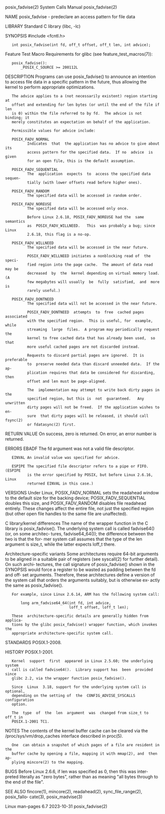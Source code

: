 posix_fadvise(2)              System Calls Manual             posix_fadvise(2)

NAME
       posix_fadvise - predeclare an access pattern for file data

LIBRARY
       Standard C library (libc, -lc)

SYNOPSIS
       #include <fcntl.h>

       int posix_fadvise(int fd, off_t offset, off_t len, int advice);

   Feature Test Macro Requirements for glibc (see feature_test_macros(7)):

       posix_fadvise():
           _POSIX_C_SOURCE >= 200112L

DESCRIPTION
       Programs can use posix_fadvise() to announce an intention to access
       file data in a specific pattern in the future, thus allowing the kernel
       to perform appropriate optimizations.

       The advice applies to a (not necessarily existent) region starting at
       offset and extending for len bytes (or until the end of the file if len
       is 0) within the file referred to by fd.  The advice is not binding; it
       merely constitutes an expectation on behalf of the application.

       Permissible values for advice include:

       POSIX_FADV_NORMAL
              Indicates  that  the application has no advice to give about its
              access pattern for the specified data.  If no  advice  is  given
              for an open file, this is the default assumption.

       POSIX_FADV_SEQUENTIAL
              The  application  expects  to  access the specified data sequen‐
              tially (with lower offsets read before higher ones).

       POSIX_FADV_RANDOM
              The specified data will be accessed in random order.

       POSIX_FADV_NOREUSE
              The specified data will be accessed only once.

              Before Linux 2.6.18, POSIX_FADV_NOREUSE had the  same  semantics
              as  POSIX_FADV_WILLNEED.   This  was probably a bug; since Linux
              2.6.18, this flag is a no-op.

       POSIX_FADV_WILLNEED
              The specified data will be accessed in the near future.

              POSIX_FADV_WILLNEED initiates a nonblocking read of  the  speci‐
              fied region into the page cache.  The amount of data read may be
              decreased  by  the  kernel depending on virtual memory load.  (A
              few megabytes will usually  be  fully  satisfied,  and  more  is
              rarely useful.)

       POSIX_FADV_DONTNEED
              The specified data will not be accessed in the near future.

              POSIX_FADV_DONTNEED  attempts  to  free  cached pages associated
              with the specified region.  This is useful, for  example,  while
              streaming  large  files.  A program may periodically request the
              kernel to free cached data that has already been used,  so  that
              more useful cached pages are not discarded instead.

              Requests to discard partial pages are ignored.  It is preferable
              to  preserve needed data than discard unneeded data.  If the ap‐
              plication requires that data be considered for discarding,  then
              offset and len must be page-aligned.

              The  implementation may attempt to write back dirty pages in the
              specified region, but this is  not  guaranteed.   Any  unwritten
              dirty pages will not be freed.  If the application wishes to en‐
              sure  that dirty pages will be released, it should call fsync(2)
              or fdatasync(2) first.

RETURN VALUE
       On success, zero is returned.  On error, an error number is returned.

ERRORS
       EBADF  The fd argument was not a valid file descriptor.

       EINVAL An invalid value was specified for advice.

       ESPIPE The specified file descriptor refers to a pipe or FIFO.  (ESPIPE
              is the error specified by POSIX, but before Linux 2.6.16,  Linux
              returned EINVAL in this case.)

VERSIONS
       Under Linux, POSIX_FADV_NORMAL sets the readahead window to the default
       size  for  the backing device; POSIX_FADV_SEQUENTIAL doubles this size,
       and POSIX_FADV_RANDOM disables file readahead entirely.  These  changes
       affect  the  entire file, not just the specified region (but other open
       file handles to the same file are unaffected).

   C library/kernel differences
       The name of the wrapper function in the C library  is  posix_fadvise().
       The underlying system call is called fadvise64() (or, on some architec‐
       tures, fadvise64_64()); the difference between the two is that the for‐
       mer  system  call  assumes that the type of the len argument is size_t,
       while the latter expects loff_t there.

   Architecture-specific variants
       Some architectures require 64-bit arguments to be aligned in a suitable
       pair of registers (see syscall(2) for further detail).  On such  archi‐
       tectures,  the  call signature of posix_fadvise() shown in the SYNOPSIS
       would force a register to be wasted as padding between the fd and  off‐
       set  arguments.  Therefore, these architectures define a version of the
       system call that orders the arguments suitably, but  is  otherwise  ex‐
       actly the same as posix_fadvise().

       For example, since Linux 2.6.14, ARM has the following system call:

           long arm_fadvise64_64(int fd, int advice,
                                 loff_t offset, loff_t len);

       These  architecture-specific details are generally hidden from applica‐
       tions by the glibc posix_fadvise() wrapper function, which invokes  the
       appropriate architecture-specific system call.

STANDARDS
       POSIX.1-2008.

HISTORY
       POSIX.1-2001.

       Kernel  support  first  appeared in Linux 2.5.60; the underlying system
       call is called fadvise64().  Library support has  been  provided  since
       glibc 2.2, via the wrapper function posix_fadvise().

       Since  Linux  3.18, support for the underlying system call is optional,
       depending on the setting of  the  CONFIG_ADVISE_SYSCALLS  configuration
       option.

       The  type  of  the  len  argument  was  changed from size_t to off_t in
       POSIX.1-2001 TC1.

NOTES
       The contents of  the  kernel  buffer  cache  can  be  cleared  via  the
       /proc/sys/vm/drop_caches interface described in proc(5).

       One  can obtain a snapshot of which pages of a file are resident in the
       buffer cache by opening a file, mapping it with mmap(2), and  then  ap‐
       plying mincore(2) to the mapping.

BUGS
       Before  Linux  2.6.6,  if  len was specified as 0, then this was inter‐
       preted literally as "zero bytes", rather than  as  meaning  "all  bytes
       through to the end of the file".

SEE ALSO
       fincore(1),  mincore(2), readahead(2), sync_file_range(2), posix_fallo‐
       cate(3), posix_madvise(3)

Linux man-pages 6.7               2023-10-31                  posix_fadvise(2)
